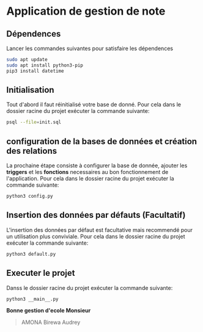 # Application de gestion de note

## Dépendences 
Lancer les commandes suivantes pour satisfaire les dépendences
```bash
sudo apt update
sudo apt install python3-pip
pip3 install datetime
```
## Initialisation
Tout d'abord il faut réinitialisé votre base de donné. 
Pour cela dans le dossier racine du projet exécuter la commande suivante:
```bash
psql --file=init.sql
```

## configuration de la bases de données et création des relations
La prochaine étape consiste à configurer la base de donnée, ajouter les **triggers** et les **fonctions** necessaires au bon fonctionnement de l'application.
Pour cela dans le dossier racine du projet exécuter la commande suivante:
```bash
python3 config.py
```
## Insertion des données par défauts (Facultatif)
L'insertion des données par défaut est facultative mais recommendé pour un utilisation plus conviviale.
Pour cela dans le dossier racine du projet exécuter la commande suivante:
```bash
python3 default.py
```

## Executer le projet
Danss le dossier racine du projet exécuter la commande suivante:
```bash
python3 __main__.py
```

**Bonne gestion d'ecole Monsieur**

>AMONA Birewa Audrey